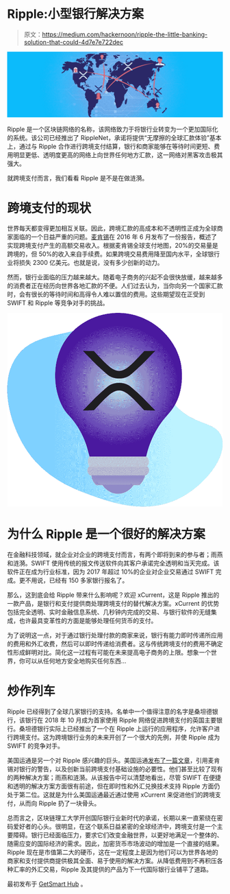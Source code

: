 # Ripple:小型银行解决方案

> 原文：<https://medium.com/hackernoon/ripple-the-little-banking-solution-that-could-4d7e7e722dec>

![](img/a33428f7bc676b727720baeebbe79b38.png)

Ripple 是一个区块链网络的名称，该网络致力于将银行业转变为一个更加国际化的系统。该公司已经推出了 RippleNet，承诺将提供“无摩擦的全球汇款体验”基本上，通过与 Ripple 合作进行跨境支付结算，银行和商家能够在等待时间更短、费用明显更低、透明度更高的网络上向世界任何地方汇款，这一网络对黑客攻击极其强大。

就跨境支付而言，我们看看 Ripple 是不是在做涟漪。

# 跨境支付的现状

世界每天都变得更加相互关联。因此，跨境汇款的高成本和不透明性正成为全球商家面临的一个日益严重的问题。[麦肯锡](https://www.mckinsey.com/~/media/McKinsey/Industries/Financial%20Services/Our%20Insights/Rethinking%20correspondent%20banking/Rethinking-correspondent-banking.ashx)在 2016 年 6 月发布了一份报告，概述了实现跨境支付产生的高额交易收入。根据麦肯锡全球支付地图，20%的交易量是跨境的，但 50%的收入来自手续费。如果跨境交易费用降至国内水平，全球银行业将损失 2300 亿美元。也就是说，没有多少创新的动力。

然而，银行业面临的压力越来越大。随着电子商务的兴起不会很快放缓，越来越多的消费者正在经历向世界各地汇款的不便。人们过去认为，当你向另一个国家汇款时，会有很长的等待时间和高得令人难以置信的费用。这些期望现在正受到 SWIFT 和 Ripple 等竞争对手的挑战。

![](img/1b0561041dc5d3b6d3721cc983161993.png)

# 为什么 Ripple 是一个很好的解决方案

在金融科技领域，就企业对企业的跨境支付而言，有两个即将到来的参与者；雨燕和涟漪。SWIFT 使用传统的报文传送软件向其客户承诺完全透明和当天完成。该软件正在成为行业标准，因为 2017 年超过 10%的企业对企业交易通过 SWIFT 完成。更不用说，已经有 150 多家银行报名了。

那么，这到底会给 Ripple 带来什么影响呢？欢迎 xCurrent，这是 Ripple 推出的一款产品，是银行和支付提供商处理跨境支付的替代解决方案。xCurrent 的优势包括完全透明、实时金融信息系统、几秒钟内完成的交易、与银行软件的无缝集成，也许最具变革性的方面是能够处理任何货币的支付。

为了说明这一点，对于通过银行处理付款的商家来说，银行有能力即时传递所应用的费用和外汇收费，然后可以即时传递给消费者。这与传统跨境支付的费用不确定性形成鲜明对比。简化这一过程有可能在未来提高电子商务的上限。想象一个世界，你可以从任何地方安全地购买任何东西…

# 炒作列车

Ripple 已经得到了全球几家银行的支持。名单中一个值得注意的名字是桑坦德银行，该银行在 2018 年 10 月成为首家使用 Ripple 网络促进跨境支付的英国主要银行。桑坦德银行实际上已经推出了一个在 Ripple 上运行的应用程序，允许客户进行跨境支付。这为跨境银行业务的未来开创了一个很大的先例，并使 Ripple 成为 SWIFT 的竞争对手。

美国运通是另一个对 Ripple 感兴趣的巨头。美国运通[发布了一篇文章](https://www.americanexpress.com/us/foreign-exchange/articles/ripple-vs-swift-gpi-cross-border-payments/)，引用麦肯锡对银行的警告，以及创新当前跨境支付基础设施的必要性。他们甚至比较了现有的两种解决方案；雨燕和涟漪。从该报告中可以清楚地看出，尽管 SWIFT 在便捷和透明的解决方案方面很有前途，但在即时性和外汇兑换技术支持 Ripple 方面仍处于第二位。这就是为什么美国运通最近通过使用 xCurrent 来促进他们的跨境支付，从而向 Ripple 扔了一块骨头。

总而言之，区块链理工大学开创国际银行业新时代的承诺，长期以来一直萦绕在密码爱好者的心头。很明显，在这个联系日益紧密的全球经济中，跨境支付是一个主要障碍。银行已经面临压力，要求它们改变金融世界，以更好地满足一个整体的、随需应变的国际经济的需求。因此，加密货币市场波动的增加是一个直接的结果。Ripple 现在是市值第二大的硬币，这在一定程度上是因为他们可以为世界各地的商家和支付提供商提供极其全面、易于使用的解决方案。从降低费用到不再积压各种汇率的外汇交易，Ripple 及其提供的产品为下一代国际银行业铺平了道路。

最初发布于 [GetSmart Hub](https://getsmart.coinsmart.com/ripple-the-little-banking-solution-that-could/) 。
